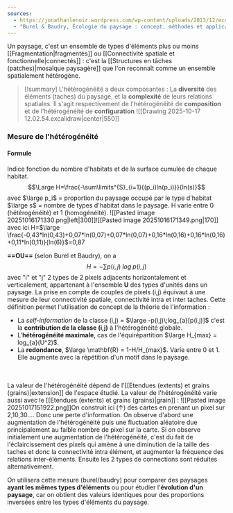 ```yaml
---
sources:
  - https://jonathanlenoir.wordpress.com/wp-content/uploads/2013/12/ecologie-du-paysage.pdf
  - "Burel & Baudry, Écologie du paysage : concept, méthodes et applications (2nde édition)"
---
```


Un paysage, c'est un ensemble de types d'éléments plus ou moins [[Fragmentation|fragmentés]] ou [[Connectivité spatiale et fonctionnelle|connectés]] : c'est la [[Structures en tâches (patches)|mosaïque paysagère]] que l'on reconnaît comme un ensemble spatialement hétérogène.

>[!summary] L'hétérogénéité a deux composantes :
>La **diversité** des éléments (taches) du paysage, et la **complexité** de leurs relations spatiales.
>Il s'agit respectivement de l'hétérogénéité de **composition** et de l'hétérogénéité de **configuration**
>![[Drawing 2025-10-17 12.02.54.excalidraw|center|550]]

### Mesure de l'hétérogénéité

#### Formule 
Indice fonction du nombre d'habitats et de la surface cumulée de chaque habitat.
$$\Large H=\frac{-\sum\limits^{S}_{i=1}{(p_i)ln(p_i)}}{ln(s)}$$
avec $\large p_i$ = proportion du paysage occupé par le type d'habitat
$\large s$ = nombre de types d'habitat dans le paysage.
H varie entre 0 (hétérogénéité) et 1 (homogénéité).
![[Pasted image 20251016171330.png|left|300]]![[Pasted image 20251016171349.png|170]] avec ici H=$\large \frac{-0,43*ln(0,43)+0,07*ln(0,07)+0,07*ln(0,07)+0,16*ln(0,16)+0,16*ln(0,16)+0,11*ln(0,11)}{ln(6)}$=0,87


**==OU==** (selon Burel et Baudry), on a $$H=-\sum p(i,j)\;log\;p(i,j)$$
avec "i" et "j" 2 types de 2 pixels adjacents horizontalement et verticalement, appartenant à l'ensemble $\mathbf{U}$ des types d'unités dans un paysage.
La prise en compte de couples de pixels (i,j) équivaut à une mesure de leur connectivité spatiale, connectivité intra et inter taches.
Cette définition permet l'utilisation de concept de la théorie de l'information :
- La *self-information* de la classe (i,j) = $\large -p(i,j)\;log_{a}[p(i,j)]$ c'est la **contribution de la classe (i,j)** à l'hétérogénéité globale.
- L'**hétérogénéité maximale**, cas de l'équirépartition $\large H_{max} = log_{a}(U^2)$.
- La **redondance**, $\large \mathbf{R} = 1-H/H_{max}$. Varie entre 0 et 1. Elle augmente avec la répétition d'un motif dans le paysage. 

<br>
<br>La valeur de l'hétérogénéité dépend de l'[[Etendues (extents) et grains (grains)|extension]] de l'espace étudié.
La valeur de l'hétérogénéité varie aussi avec le [[Etendues (extents) et grains (grains)|grain]] : 
![[Pasted image 20251017151922.png]]On construit ici (↑) des cartes en prenant un pixel sur 2,10,30.... Donc une perte d'information. On observe d'abord une augmentation de l'hétérogénéité puis une fluctuation aléatoire due principalement au faible nombre de pixel sur la carte.
Si on observe initialement une augmentation de l'hétérogénéité, c'est du fait de l'éclaircissement des pixels qui amène à une diminution de la taille des taches et donc la connectivité intra élément, et augmenter la fréquence des relations inter-éléments. Ensuite les 2 types de connections sont réduites alternativement.

On utilisera cette mesure (burel/baudry) pour comparer des paysages **ayant les mêmes types d'éléments** ou pour étudier l'**évolution d'un paysage**, car on obtient des valeurs identiques pour des proportions inversées entre les types d'éléments du paysage.

